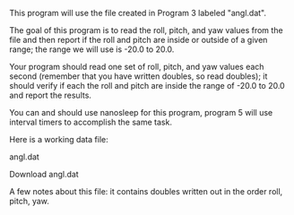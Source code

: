 This program will use the file created in Program 3 labeled "angl.dat".

The goal of this program is to read the roll, pitch, and yaw values from the file and then report if the roll and pitch are inside or outside of a given range; the range we will use is -20.0 to 20.0.

Your program should read one set of roll, pitch, and yaw values each second (remember that you have written doubles, so read doubles); it should verify if each the roll and pitch are inside the range of -20.0 to 20.0 and report the results. 

You can and should use nanosleep for this program, program 5 will use interval timers to accomplish the same task.

Here is a working data file:

angl.dat

Download angl.dat

A few notes about this file: it contains doubles written out in the order roll, pitch, yaw.
